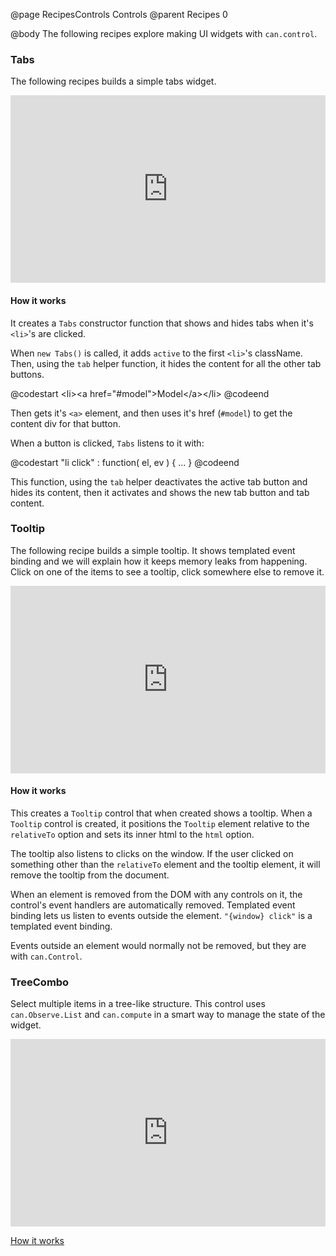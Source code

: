 @page RecipesControls Controls
@parent Recipes 0

@body
The following recipes explore making UI widgets with `can.control`.

### Tabs

The following recipes builds a simple tabs widget.

<iframe style="width: 100%; height: 300px" 
        src="http://jsfiddle.net/wSaGm/1/embedded/result,html,js,css" 
        allowfullscreen="allowfullscreen" 
        frameborder="0">JSFiddle</iframe>

#### How it works

It creates a `Tabs` constructor function that shows and hides tabs
when it's `<li>`'s are clicked.

When `new Tabs()` is called, it adds `active` to the first `<li>`'s 
className. Then, using the `tab` helper function, it hides the content for 
all the other tab buttons.


@codestart
&lt;li>&lt;a href="#model">Model&lt;/a>&lt;/li>
@codeend

Then gets it's `<a>` element, and then uses it's href (`#model`) to get the
content div for that button.

When a button is clicked, `Tabs` listens to it with:

@codestart
"li click" : function( el, ev ) { ... }
@codeend

This function, using the `tab` helper deactivates the active tab button and hides its content, 
then it activates and shows the new tab button and tab content.

### Tooltip

The following recipe builds a simple tooltip.  It shows templated event binding and we will
explain how it keeps memory leaks from happening. Click on one of the items
to see a tooltip, click somewhere else to remove it.

<iframe style="width: 100%; height: 300px" 
        src="http://jsfiddle.net/imjoshdean/2VQSb/embedded/result,html,js,css" 
        allowfullscreen="allowfullscreen" 
        frameborder="0">JSFiddle</iframe>

#### How it works

This creates a `Tooltip` control that when created shows a tooltip.  When a `Tooltip` control
is created, it positions the `Tooltip` element relative to the `relativeTo` option and 
sets its inner html to the `html` option.

The tooltip also listens to clicks on the window.  If the user clicked on something other than the
`relativeTo` element and the tooltip element, it will remove the tooltip from the document.

When an element is removed from the DOM with any controls on it, the control's event handlers
are automatically removed.  Templated event binding lets us listen to events outside 
the element.  `"{window} click"` is a templated event binding.

Events outside an element would normally not be removed, but they are with `can.Control`.

### TreeCombo

Select multiple items in a tree-like structure. This control uses `can.Observe.List` and `can.compute`
in a smart way to manage the state of the widget.

<iframe style="width: 100%; height: 300px" 
        src="http://jsfiddle.net/sTLhX/35/embedded/result,html,js,css" 
        allowfullscreen="allowfullscreen" 
        frameborder="0">JSFiddle</iframe>


[How it works](http://bitovi.com/blog/2013/01/weekly-widget-tree-combo.html)
